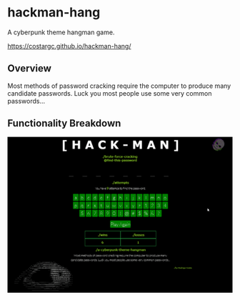 # hackman-hang

A cyberpunk theme hangman game.

https://costargc.github.io/hackman-hang/

## Overview

Most methods of password cracking require the computer to produce many candidate passwords. Luck you most people use some very common passwords...

## Functionality Breakdown
<!-- TODO: update this to your screenshot, gif, etc. demonstrating functionality. add any additional explanation below -->
![Screenshot of Game](images/hackman_animation.gif)
